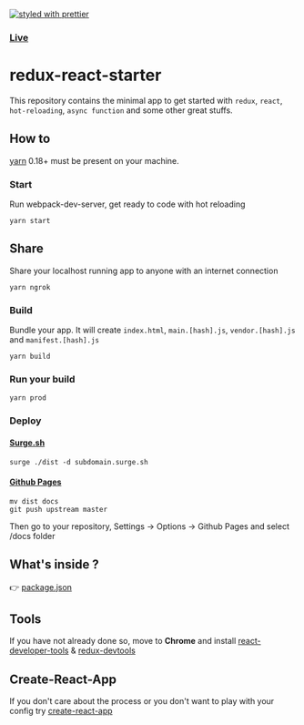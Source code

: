 [![styled with prettier](https://img.shields.io/badge/styled_with-prettier-ff69b4.svg)](https://github.com/prettier/prettier)

### [Live](https://react.didierfranc.com/)

# redux-react-starter

This repository contains the minimal app to get started with `redux`, `react`, `hot-reloading`, `async function` and some other great stuffs.

## How to

[yarn](https://github.com/yarnpkg/yarn) 0.18+ must be present on your machine.

### Start

Run webpack-dev-server, get ready to code with hot reloading
```
yarn start
```

## Share

Share your localhost running app to anyone with an internet connection
```
yarn ngrok
```

### Build

Bundle your app. It will create `index.html`, `main.[hash].js`, `vendor.[hash].js` and `manifest.[hash].js`
```
yarn build
```

### Run your build
```
yarn prod
```

### Deploy

#### [Surge.sh](http://surge.sh)
```
surge ./dist -d subdomain.surge.sh
```

#### [Github Pages](https://help.github.com/articles/configuring-a-publishing-source-for-github-pages/)
```
mv dist docs
git push upstream master
```

Then go to your repository, Settings -> Options -> Github Pages and select /docs folder

## What's inside ?

👉 [package.json](https://github.com/didierfranc/redux-react-starter/blob/master/package.json)

## Tools

If you have not already done so, move to **Chrome** and install [react-developer-tools](https://chrome.google.com/webstore/detail/react-developer-tools/fmkadmapgofadopljbjfkapdkoienihi) & [redux-devtools](https://chrome.google.com/webstore/detail/redux-devtools/lmhkpmbekcpmknklioeibfkpmmfibljd)

## Create-React-App

If you don't care about the process or you don't want to play with your config try [create-react-app](https://github.com/facebookincubator/create-react-app)
